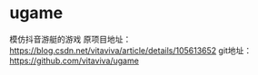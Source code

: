 # ugame
模仿抖音游艇的游戏
原项目地址：https://blog.csdn.net/vitaviva/article/details/105613652
git地址：https://github.com/vitaviva/ugame
